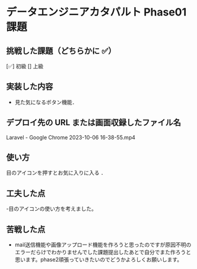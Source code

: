 # データエンジニアカタパルト Phase01 課題

## 挑戦した課題（どちらかに ✅）

[✅] 初級
[] 上級

## 実装した内容

- 見た気になるボタン機能．

## デプロイ先の URL または画面収録したファイル名

Laravel - Google Chrome 2023-10-06 16-38-55.mp4

## 使い方
目のアイコンを押すとお気に入りに入る
．

## 工夫した点

-目のアイコンの使い方を考えました。
## 苦戦した点

- mail送信機能や画像アップロード機能を作ろうと思ったのですが原因不明のエラーだらけでわかりませんでした課題提出したあとで自分でまた作ろうと思います。phase2頑張っていきたいのでどうかよろしくお願いします。
